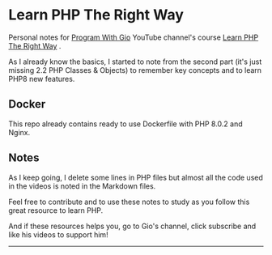 # Learn PHP The Right Way

Personal notes for [Program With Gio](https://www.youtube.com/@ProgramWithGio) YouTube channel's course [Learn PHP The Right Way](https://www.youtube.com/playlist?list=PLr3d3QYzkw2xabQRUpcZ_IBk9W50M9pe-) .

As I already know the basics, I started to note from the second part (it's just missing 2.2 PHP Classes & Objects) to remember key concepts and to learn PHP8 new features.

## Docker

This repo already contains ready to use Dockerfile with PHP 8.0.2 and Nginx.

## Notes

As I keep going, I delete some lines in PHP files but almost all the code used in the videos is noted in the Markdown files.

Feel free to contribute and to use these notes to study as you follow this great resource to learn PHP.

And if these resources helps you, go to Gio's channel, click subscribe and like his videos to support him!

---
